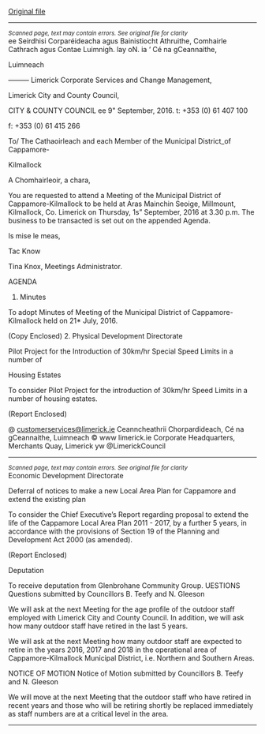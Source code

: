 [Original file](https://beta.limerick.ie/sites/default/files/media/documents/2017-04/00_agenda_150916.pdf)

---
*<small>Scanned page, text may contain errors. See original file for clarity</small>*  
ee Seirdhisi Corparéideacha agus Bainistiocht Athruithe,
Comhairle Cathrach agus Contae Luimnigh.
lay oN. ia ‘ Cé na gCeannaithe,

Luimneach

———
Limerick Corporate Services and Change Management,

Limerick City and County Council,

CITY & COUNTY
COUNCIL ee
9" September, 2016. t: +353 (0) 61 407 100

f: +353 (0) 61 415 266

To/ The Cathaoirleach and each Member of the Municipal District_of Cappamore-

Kilmallock

A Chomhairleoir, a chara,

You are requested to attend a Meeting of the Municipal District of Cappamore-Kilmallock to be
held at Aras Mainchin Seoige, Millmount, Kilmallock, Co. Limerick on Thursday, 1s”
September, 2016 at 3.30 p.m. The business to be transacted is set out on the appended
Agenda.

Is mise le meas,

Tac Know

Tina Knox,
Meetings Administrator.

AGENDA

1. Minutes

To adopt Minutes of Meeting of the Municipal District of Cappamore-Kilmallock held on
21* July, 2016.

(Copy Enclosed)
2. Physical Development Directorate

Pilot Project for the Introduction of 30km/hr Special Speed Limits in a number of

Housing Estates

To consider Pilot Project for the introduction of 30km/hr Speed Limits in a number of
housing estates.

(Report Enclosed)

@ customerservices@limerick.ie
Ceanncheathrii Chorpardideach, Cé na gCeannaithe, Luimneach © www limerick.ie
Corporate Headquarters, Merchants Quay, Limerick yw @LimerickCouncil


---
*<small>Scanned page, text may contain errors. See original file for clarity</small>*  
Economic Development Directorate

Deferral of notices to make a new Local Area Plan for Cappamore and extend the
existing plan

To consider the Chief Executive’s Report regarding proposal to extend the life of the
Cappamore Local Area Plan 2011 - 2017, by a further 5 years, in accordance with the
provisions of Section 19 of the Planning and Development Act 2000 (as amended).

(Report Enclosed)

Deputation

To receive deputation from Glenbrohane Community Group.
UESTIONS
Questions submitted by Councillors B. Teefy and N. Gleeson

We will ask at the next Meeting for the age profile of the outdoor staff employed with
Limerick City and County Council. In addition, we will ask how many outdoor staff have
retired in the last 5 years.

We will ask at the next Meeting how many outdoor staff are expected to retire in the
years 2016, 2017 and 2018 in the operational area of Cappamore-Kilmallock Municipal
District, i.e. Northern and Southern Areas.

NOTICE OF MOTION
Notice of Motion submitted by Councillors B. Teefy and N. Gleeson

We will move at the next Meeting that the outdoor staff who have retired in recent
years and those who will be retiring shortly be replaced immediately as staff numbers
are at a critical level in the area.


---
